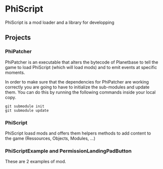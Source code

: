 # PhiScript
PhiScript is a mod loader and a library for developping

## Projects
### PhiPatcher
PhiPatcher is an executable that alters the bytecode of Planetbase to tell the game to load PhiScript
(which will load mods) and to emit events at specific moments.

In order to make sure that the dependencies for PhiPatcher are working correctly you are going to have to initialize the sub-modules and update them. You can do this by running the following commands inside your local copy.

```
git submodule init
git submodule update
```

### PhiScript
PhiScript loasd mods and offers them helpers methods to add content to the game (Ressources, Objects, Modules, ...)

### PhiScriptExample and PermissionLandingPadButton
These are 2 examples of mod.
